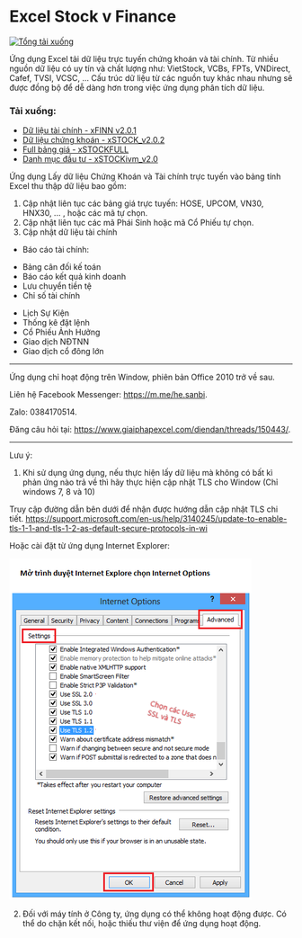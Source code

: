 # Excel Stock v Finance
[![Tổng tải xuống](https://img.shields.io/github/downloads/SanbiVN/StockAndFinacial_VnData_Excel/total.svg)]()

Ứng dụng Excel tải dữ liệu trực tuyến chứng khoán và tài chính.
Từ nhiều nguồn dữ liệu có uy tín và chất lượng như: VietStock, VCBs, FPTs, VNDirect, Cafef, TVSI, VCSC, ...
Cấu trúc dữ liệu từ các nguồn tuy khác nhau nhưng sẽ được đồng bộ để dễ dàng hơn trong việc ứng dụng phân tích dữ liệu.

### Tải xuống:
* [Dữ liệu tài chính - xFINN v2.0.1](https://github.com/SanbiVN/StockAndFinacial_VnData_Excel/releases/download/xFINN/xFINN_v2.0.1.xlsm)
* [Dữ liệu chứng khoán - xSTOCK_v2.0.2](https://github.com/SanbiVN/StockAndFinacial_VnData_Excel/releases/download/xSTOCK/xSTOCK_v2.0.2.xlsm)
* [Full bảng giá - xSTOCKFULL](https://github.com/SanbiVN/StockAndFinacial_VnData_Excel/releases/download/xStockFull/xStockFull_v2.0.xlsm)
* [Danh mục đầu tư - xSTOCKivm_v2.0](https://github.com/SanbiVN/StockAndFinacial_VnData_Excel/releases/download/xSTOCKivm/xSTOCKivm_v2.0.xlsm)



Ứng dụng Lấy dữ liệu Chứng Khoán và Tài chính trực tuyến vào bảng tính Excel thu thập dữ liệu bao gồm:
1. Cập nhật liên tục các bảng giá trực tuyến: HOSE, UPCOM, VN30, HNX30, ... , hoặc các mã tự chọn.​
2. Cập nhật liên tục các mã Phái Sinh hoặc mã Cổ Phiếu tự chọn.​
3. Cập nhật dữ liệu tài chính
- Báo cáo tài chính: ​
+ Bảng cân đối kế toán​
+ Báo cáo kết quả kinh doanh​
+ Lưu chuyển tiền tệ​
+ Chỉ số tài chính​
- Lịch Sự Kiện
- Thống kê đặt lệnh
- Cổ Phiếu Ảnh Hưởng
- Giao dịch NĐTNN
- Giao dịch cổ đông lớn
---------------------------------------------------
Ứng dụng chỉ hoạt động trên Window, phiên bản Office 2010 trở về sau.

Liên hệ Facebook Messenger: https://m.me/he.sanbi.

Zalo: 0384170514.

Đăng câu hỏi tại: https://www.giaiphapexcel.com/diendan/threads/150443/.

---------------------------------------------------
Lưu ý: 
1. Khi sử dụng ứng dụng, nếu thực hiện lấy dữ liệu mà không có bất kì phản ứng nào trả về thì hãy thực hiện cập nhật TLS cho Window (Chỉ windows 7, 8 và 10)

Truy cập đường dẫn bên dưới để nhận được hướng dẫn cập nhật TLS chi tiết.
https://support.microsoft.com/en-us/help/3140245/update-to-enable-tls-1-1-and-tls-1-2-as-default-secure-protocols-in-wi

Hoặc cài đặt từ ứng dụng Internet Explorer:

![Alt text](https://raw.githubusercontent.com/SanbiVN/StockAndFinacial_VnData_Excel/master/tls-ssl-protocols.png "Cài đặt TLS từ ứng dụng Internet Explorer")

2. Đối với máy tính ở Công ty, ứng dụng có thể không hoạt động được. Có thể do chặn kết nối, hoặc thiếu thư viện để ứng dụng hoạt động.


